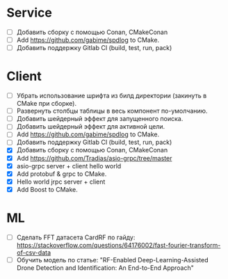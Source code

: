 # Service
- [ ] Добавить сборку с помощью Conan, CMakeConan
- [ ] Add https://github.com/gabime/spdlog to CMake.
- [ ] Добавить поддержку Gitlab CI (build, test, run, pack)

# Client
- [ ] Убрать использование шрифта из билд директории (закинуть в CMake при сборке).
- [ ] Развернуть столбцы таблицы в весь компонент по-умолчанию.
- [ ] Добавить шейдерный эффект для запущенного поиска.
- [ ] Добавить шейдерный эффект для активной цели.
- [ ] Add https://github.com/gabime/spdlog to CMake.
- [ ] Добавить поддержку Gitlab CI (build, test, run, pack)
- [x] Добавить сборку с помощью Conan, CMakeConan
- [x] Add https://github.com/Tradias/asio-grpc/tree/master
- [x] asio-grpc server + client hello world 
- [x] Add protobuf & grpc to CMake.
- [x] Hello world jrpc server + client
- [x] Add Boost to CMake.

# ML
- [ ] Сделать FFT датасета CardRF по гайду: https://stackoverflow.com/questions/64176002/fast-fourier-transform-of-csv-data
- [ ] Обучить модель по статье: "RF-Enabled Deep-Learning-Assisted Drone Detection and
Identification: An End-to-End Approach"
